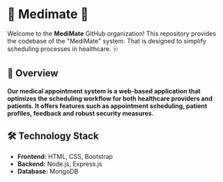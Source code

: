 # 📅 Medimate 📅

Welcome to the **MediMate** GitHub organization! This repository provides the codebase of the "MediMate" system. That is designed to simplify scheduling processes in healthcare. 🩺

## 🌟 Overview

#### Our medical appointment system is a web-based application that optimizes the scheduling workflow for both healthcare providers and patients. It offers features such as appointment scheduling, patient profiles, feedback and robust security measures.

## 🛠️ Technology Stack

- **Frontend:** HTML, CSS, Bootstrap
- **Backend:** Node.js, Express.js
- **Database:** MongoDB
